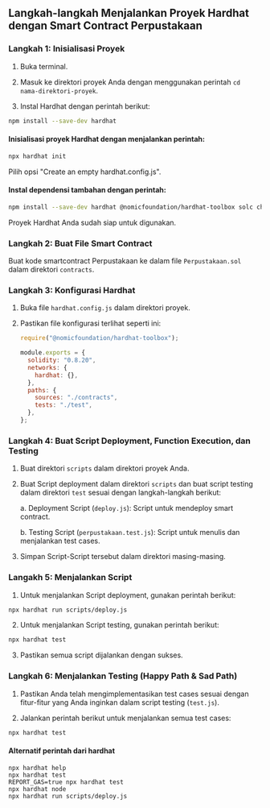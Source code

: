 ## Langkah-langkah Menjalankan Proyek Hardhat dengan Smart Contract Perpustakaan

### Langkah 1: Inisialisasi Proyek

1. Buka terminal.

2. Masuk ke direktori proyek Anda dengan menggunakan perintah `cd nama-direktori-proyek`.

3. Instal Hardhat dengan perintah berikut:

```sh
npm install --save-dev hardhat
```

#### Inisialisasi proyek Hardhat dengan menjalankan perintah:

```sh
npx hardhat init
```

Pilih opsi "Create an empty hardhat.config.js".

#### Instal dependensi tambahan dengan perintah:

```sh
npm install --save-dev hardhat @nomicfoundation/hardhat-toolbox solc chai
```

Proyek Hardhat Anda sudah siap untuk digunakan.

### Langkah 2: Buat File Smart Contract

Buat kode smartcontract Perpustakaan ke dalam file `Perpustakaan.sol` dalam direktori `contracts`.

### Langkah 3: Konfigurasi Hardhat

1. Buka file `hardhat.config.js` dalam direktori proyek.

2. Pastikan file konfigurasi terlihat seperti ini:

   ```javascript
   require("@nomicfoundation/hardhat-toolbox");

   module.exports = {
     solidity: "0.8.20",
     networks: {
       hardhat: {},
     },
     paths: {
       sources: "./contracts",
       tests: "./test",
     },
   };

### Langkah 4: Buat Script Deployment, Function Execution, dan Testing

1. Buat direktori `scripts` dalam direktori proyek Anda.

2. Buat Script deployment dalam direktori `scripts` dan buat script testing dalam direktori `test` sesuai dengan langkah-langkah berikut:

   a. Deployment Script (`deploy.js`): Script untuk mendeploy smart contract.

   b. Testing Script (`perpustakaan.test.js`): Script untuk menulis dan menjalankan test cases.

3. Simpan Script-Script tersebut dalam direktori masing-masing.

### Langakh 5: Menjalankan Script

1. Untuk menjalankan Script deployment, gunakan perintah berikut:

```sh
npx hardhat run scripts/deploy.js
```

2. Untuk menjalankan Script testing, gunakan perintah berikut:

```sh
npx hardhat test
```

3. Pastikan semua script dijalankan dengan sukses.

### Langkah 6: Menjalankan Testing (Happy Path & Sad Path)

1. Pastikan Anda telah mengimplementasikan test cases sesuai dengan fitur-fitur yang Anda inginkan dalam script testing (`test.js`).

2. Jalankan perintah berikut untuk menjalankan semua test cases:

```sh
npx hardhat test
```

#### Alternatif perintah dari hardhat

```shell
npx hardhat help
npx hardhat test
REPORT_GAS=true npx hardhat test
npx hardhat node
npx hardhat run scripts/deploy.js
```
